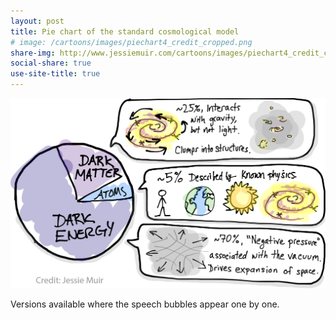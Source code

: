 ```yaml
---
layout: post
title: Pie chart of the standard cosmological model
# image: /cartoons/images/piechart4_credit_cropped.png
share-img: http://www.jessiemuir.com/cartoons/images/piechart4_credit_cropped.png
social-share: true
use-site-title: true
---
```


![](/cartoons/images/piechart4_credit.png)

Versions available where the speech bubbles appear one by one. 
